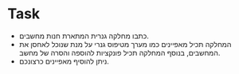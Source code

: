 # Task

* כתבו מחלקה גנרית המתארת חנות מחשבים.
* המחלקה תכיל מאפיינים כמו מערך מטיפוס גנרי על מנת שנוכל לאחסן את המחשבים,
בנוסף המחלקה תכיל פונקציות להוספה והסרה של מחשב.
* ניתן להוסיף מאפיינים כרצונכם.